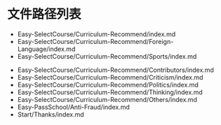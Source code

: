

# 文件路径列表

- Easy-SelectCourse/Curriculum-Recommend/index.md
- Easy-SelectCourse/Curriculum-Recommend/Foreign-Language/index.md
- Easy-SelectCourse/Curriculum-Recommend/Sports/index.md
<!-- - Easy-SelectCourse/Curriculum-Recommend/Public-Courses/index.md -->
- Easy-SelectCourse/Curriculum-Recommend/Contributors/index.md
- Easy-SelectCourse/Curriculum-Recommend/Criticism/index.md
- Easy-SelectCourse/Curriculum-Recommend/Politics/index.md
- Easy-SelectCourse/Curriculum-Recommend/Thinking/index.md
- Easy-SelectCourse/Curriculum-Recommend/Others/index.md
- Easy-PassSchool/Anti-Fraud/index.md
- Start/Thanks/index.md